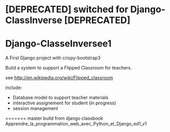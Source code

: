 
# [DEPRECATED] switched for Django-ClassInverse [DEPRECATED]
Django-ClasseInversee1
======================

A First Django project with crispy-bootstrap3


Build a system to support a Flipped Classroom for teachers.

  see http://en.wikipedia.org/wiki/Flipped_classroom


include:
  - Database model to support teacher materials
  - interactive assignement for student (in progress)
  - session management
  

=======
master build from django classbook
Apprendre_la_programmation_web_avec_Python_et_Django_ed1_v1
